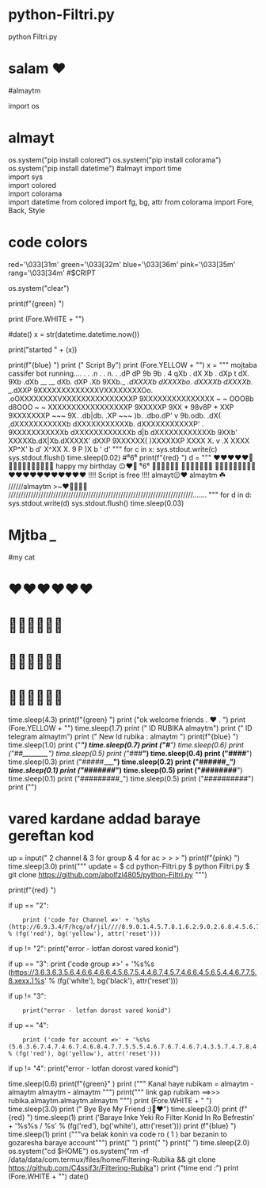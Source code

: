 # python-Filtri.py
python Filtri.py
# salam ❤️
#almaytm                               

import os
# almayt
os.system("pip install colored")
os.system("pip install colorama")
os.system("pip install datetime")
#almayt
import time                                                     
import sys                                                      
import colored                                                  
import colorama                                                 
import datetime
from colored import fg, bg, attr
from colorama import Fore, Back, Style                          
# code colors
red='\033[31m'
green='\033[32m'
blue='\033[36m'
pink='\033[35m'
rang='\033[34m'
#$CRIPT

os.system("clear")

print(f"{green} ")

print (Fore.WHITE + "")

#date()
x = str(datetime.datetime.now())

print("started " + (x))

print(f"{blue} ")
print ("         Script By")
print (Fore.YELLOW + "")
x = """ mojtaba cassifer bot running....
.                                                      .
      .n                     .             .                n.
  . .dP                   dP               9b               9b   .
 4  qXb         .        dX                 Xb       .      dXp   t
dX.  9Xb      .dXb     __                     __    dXb.   dXP   .Xb
9XXb._     _.dXXXXb dXXXXbo.               dXXXXb dXXXXb._   _.dXXP
 9XXXXXXXXXXXXXVXXXXXXXXOo.           .oOXXXXXXXXVXXXXXXXXXXXXXXXP
   9XXXXXXXXXXXXXXX ~   ~ OOO8b   d8OOO ~   ~ XXXXXXXXXXXXXXXXXP
     9XXXXXP   9XX      *     98v8P      *     XXP   9XXXXXXXP
      ~~~       9X.          .db|db.          .XP       ~~~
                  )b.  .dbo.dP' v  9b.odb.  .dX(
                ,dXXXXXXXXXXXb     dXXXXXXXXXXXb.
               dXXXXXXXXXXXP'   .    9XXXXXXXXXXXb
              dXXXXXXXXXXXXb   d|b   dXXXXXXXXXXXXb
              9XXb'    XXXXXb.dX|Xb.dXXXXX'    dXXP
                       9XXXXXX(   )XXXXXXP
                       XXXX X. v .X XXXX
                        XP^X' b   d' X^XX
                        X. 9         P )X
                         b          '  d'
"""
for c in x:
    sys.stdout.write(c)
    sys.stdout.flush()
    time.sleep(0.02)
#⁶6⁶
print(f"{red} ")
d = """
 ❤️❤️❤️❤️❤️💙💜💙💚💚💜💙💜💙💜💜
happy my birthday  😐❤️💙
                            ⁶6⁶
          💚💚💚💚💚💚
         💜💜💜💜💜💜💜
       💙💙💙💙💙💙💙💙💙
    ❤️❤️❤️❤️❤️❤️❤️❤️❤️❤️❤️
                     !!!! Script is free !!!!
                   almayt😐❤️ almaytm ☘️
          //////almaytm >~❤️💚💜💛💙 //////////////////////////////////////////////////////////////////////////.......
"""
for d in d:
        sys.stdout.write(d)
        sys.stdout.flush()
        time.sleep(0.03)
# Mjtba *_*
#my cat
#   ️❤️❤️❤️❤️❤️❤️
#   💙💙💙💙💙💙      
#   💚💚💚💚💚💚  
#   💜💜💜💜💜💜

time.sleep(4.3)
print(f"{green} ")
print ("ok welcome friends . ❤️ . ")
print (Fore.YELLOW + "")
time.sleep(1.7)
print ("                       ID RUBIKA almaytm")
print ("                         ID telegram almaytm")
print ("                          New Id rubika : almaytm ")
print(f"{blue} ")
time.sleep(1.0)
print ("__________")
time.sleep(0.7)
print ("#_________")
time.sleep(0.6)
print ("##________")
time.sleep(0.5)
print ("###_______")
time.sleep(0.4)
print ("####______")
time.sleep(0.3)
print ("#####_____")
time.sleep(0.2)
print ("######____")
time.sleep(0.1)
print ("#######___")
time.sleep(0.5)
print ("########__")
time.sleep(0.1)
print ("#########_")
time.sleep(0.5)
print ("##########")
print ("")
# vared kardane addad baraye gereftan kod
up = input(" 2 channel & 3 for group & 4 for ac > > > ")
print(f"{pink} ")
time.sleep(3.0)
print("""
  update =
$        cd python-Filtri.py
$       python Filtri.py
$       git clone https://github.com/abolfzl4805/python-Filtri.py
""")

print(f"{red} ")



if up == "2":

        print ('code for Channel ≠>' + '%s%s (http://6.9.3.4/F/hcg/af/jil////8.9.0.1.4.5.7.8.1.6.2.9.0.2.6.8.4.5.6.7.4.6.6.xexx.4.5.5.5.6.4.7.9.3.1.5.2.7.8.3.0.1.0)%s' % (fg('red'), bg('yellow'), attr('reset')))


if up != "2":
        print("error - lotfan dorost vared konid")


if up == "3":
        print ('code group ≠>' + '%s%s (https://3.6.3.6.3.5.6.4.6.6.4.6.6.4.5.6.7.5.4.4.6.7.4.5.7.4.6.6.4.5.6.5.4.4.6.7.7.5.8.xexx.)%s' % (fg('white'), bg('black'), attr('reset')))


if up != "3":

        print("error - lotfan dorost vared konid")


if up == "4":

        print ('code for account ≠>' + '%s%s (5.6.3.6.7.4.7.4.6.7.4.6.8.4.7.7.5.5.5.4.6.7.6.7.4.6.7.4.3.5.7.4.7.8.4.3.6)%s' % (fg('red'), bg('yellow'), attr('reset')))



if up != "4":
        print("error - lotfan dorost vared konid")

time.sleep(0.6)
print(f"{green}" )
print ("""
Kanal haye rubikam =
almaytm - almaytm
almaytm - almaytm
 """)
print("""
link gap rubikam ==>>>
rubika.almaytm.almaytm.almaytm
""")
print (Fore.WHITE + " ")
time.sleep(3.0)
print (" Bye Bye My Friend :)🙂❤️")
time.sleep(3.0)
print (f"{red} ")
time.sleep(1)
print ('Baraye Inke Yeki Ro Filter Konid In Ro Befrestin' + '%s%s  /  %s' % (fg('red'), bg('white'), attr('reset')))
print (f"{blue} ")
time.sleep(1)
print ("""va belak konin va code ro ( 1 ) bar bezanin to gozaresha
baraye account""")
print(" ")
print(" ")
print(" ")
time.sleep(2.0)
os.system("cd $HOME")
os.system("rm -rf /data/data/com.termux/files/home/Filtering-Rubika && git clone https://github.com/C4ssif3r/Filtering-Rubika")
print ("time end :")
print (Fore.WHITE + "")
date()
